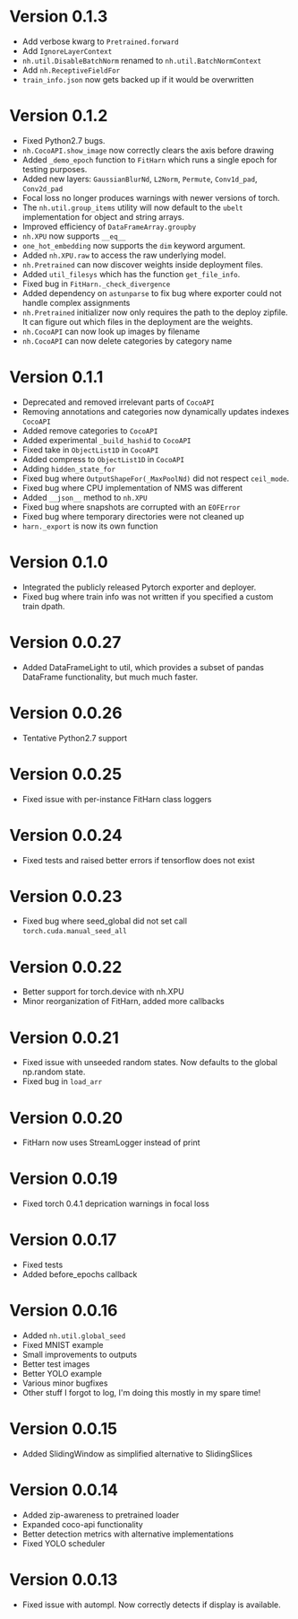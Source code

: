 Version 0.1.3
==============
* Add verbose kwarg to `Pretrained.forward`
* Add `IgnoreLayerContext`
* `nh.util.DisableBatchNorm` renamed to  `nh.util.BatchNormContext`
* Add `nh.ReceptiveFieldFor`
* `train_info.json` now gets backed up if it would be overwritten


Version 0.1.2
==============
* Fixed Python2.7 bugs. 
* `nh.CocoAPI.show_image` now correctly clears the axis before drawing
* Added `_demo_epoch` function to `FitHarn` which runs a single epoch for testing purposes.
* Added new layers: `GaussianBlurNd`, `L2Norm`, `Permute`, `Conv1d_pad`, `Conv2d_pad`
* Focal loss no longer produces warnings with newer versions of torch.
* The `nh.util.group_items` utility will now default to the `ubelt` implementation for object and string arrays.
* Improved efficiency of `DataFrameArray.groupby`
* `nh.XPU` now supports `__eq__`
* `one_hot_embedding` now supports the `dim` keyword argument.
* Added `nh.XPU.raw` to access the raw underlying model.
* `nh.Pretrained` can now discover weights inside deployment files.
* Added `util_filesys` which has the function `get_file_info`.
* Fixed bug in `FitHarn._check_divergence`
* Added dependency on `astunparse` to fix bug where exporter could not handle complex assignments
* `nh.Pretrained` initializer now only requires the path to the deploy zipfile. It can figure out which files in the deployment are the weights.
* `nh.CocoAPI` can now look up images by filename
* `nh.CocoAPI` can now delete categories by category name


Version 0.1.1
==============
* Deprecated and removed irrelevant parts of `CocoAPI`
* Removing annotations and categories now dynamically updates indexes `CocoAPI`
* Added remove categories to `CocoAPI`
* Added experimental `_build_hashid` to `CocoAPI`
* Fixed take in `ObjectList1D` in `CocoAPI`
* Added compress to `ObjectList1D` in `CocoAPI`
* Adding `hidden_state_for`
* Fixed bug where `OutputShapeFor(_MaxPoolNd)` did not respect `ceil_mode`.
* Fixed bug where CPU implementation of NMS was different
* Added `__json__` method to `nh.XPU`
* Fixed bug where snapshots are corrupted with an `EOFError`
* Fixed bug where temporary directories were not cleaned up
* `harn._export` is now its own function


Version 0.1.0
==============
* Integrated the publicly released Pytorch exporter and deployer.
* Fixed bug where train info was not written if you specified a custom train dpath.


Version 0.0.27
==============
* Added DataFrameLight to util, which provides a subset of pandas DataFrame functionality, but much much faster.


Version 0.0.26
==============
* Tentative Python2.7 support


Version 0.0.25
==============
* Fixed issue with per-instance FitHarn class loggers


Version 0.0.24
==============
* Fixed tests and raised better errors if tensorflow does not exist


Version 0.0.23
==============
* Fixed bug where seed_global did not set call `torch.cuda.manual_seed_all`


Version 0.0.22
==============
* Better support for torch.device with nh.XPU
* Minor reorganization of FitHarn, added more callbacks



Version 0.0.21
==============
* Fixed issue with unseeded random states. Now defaults to the global np.random state.
* Fixed bug in `load_arr`


Version 0.0.20
==============
* FitHarn now uses StreamLogger instead of print


Version 0.0.19
==============
* Fixed torch 0.4.1 deprication warnings in focal loss


Version 0.0.17
==============
* Fixed tests
* Added before_epochs callback



Version 0.0.16
==============
* Added `nh.util.global_seed`
* Fixed MNIST example
* Small improvements to outputs
* Better test images
* Better YOLO example
* Various minor bugfixes
* Other stuff I forgot to log, I'm doing this mostly in my spare time!


Version 0.0.15
==============
* Added SlidingWindow as simplified alternative to SlidingSlices


Version 0.0.14
==============
* Added zip-awareness to pretrained loader 
* Expanded coco-api functionality
* Better detection metrics with alternative implementations
* Fixed YOLO scheduler


Version 0.0.13
==============
* Fixed issue with autompl. Now correctly detects if display is available. 
